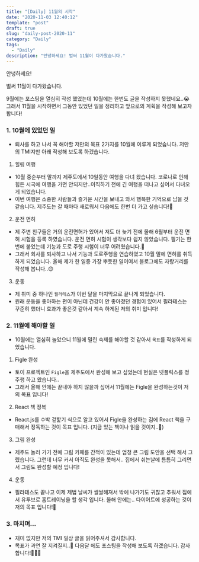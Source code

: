 ```yaml
---
title: "[Daily] 11월의 시작"
date: "2020-11-03 12:40:12"
template: "post"
draft: true
slug: "daily-post-2020-11"
category: "Daily"
tags:
  - "Daily"
description: "안녕하세요! 벌써 11월이 다가왔습니다."
---
```


안녕하세요!  

벌써 11월이 다가왔습니다.

9월에는 포스팅을 열심히 작성 했었는데 10월에는 한번도 글을 작성하지 못했네요..😭  
그래서 11월을 시작하면서 그동안 있었던 일을 정리하고 앞으로의 계획을 작성해 보고자 합니다!


### 1. 10월에 있었던 일
- 퇴사를 하고 나서 꼭 해야할 저만의 목표 2가지를 10월에 이루게 되었습니다. 저만의 TMI지만 아래 작성해 보도록 하겠습니다.


1. 힐링 여행
- 10월 중순부터 말까지 제주도에서 10일동안 여행을 다녀 왔습니다. 코로나로 인해 힘든 시국에 여행을 가면 안되지만..이직하기 전에 긴 여행을 떠나고 싶어서 다녀오게 되었습니다. 
- 이번 여행은 소중한 사람들과 즐거운 시간을 보내고 와서 행복한 기억으로 남을 것 같습니다. 제주도는 갈 때마다 새로워서 다음에도 한번 더 가고 싶습니다!🌈 


2. 운전 면허
- 제 주변 친구들은 거의 운전면허가 있어서 저도 더 늦기 전에 올해 6월부터 운전 면허 시험을 등록 하였습니다. 운전 면허 시험이 생각보다 쉽지 않았습니다.
필기는 한번에 붙었는데 기능과 도로 주행 시험이 너무 어려웠습니다.🥶  
- 그래서 회사를 퇴사하고 나서 기능과 도로주행을 연습하였고 10월 말에 면허를 취득하게 되었습니다. 올해 제가 한 일중 가장 뿌듯한 일이여서 블로그에도 자랑거리를 작성해 봅니다..😊


3. 운동
- 제 취미 중 하나인 `필라테스`가 이번 달을 마지막으로 끝나게 되었습니다.  
- 원래 운동을 좋아하는 편이 아닌데 건강이 안 좋아졌던 경험이 있어서 필라테스는 꾸준히 했더니 효과가 좋은것 같아서 계속 하게된 저의 취미 입니다!


### 2. 11월에 해야할 일
- 10월에는 열심히 놀았으니 11월에 밀린 숙제를 해야할 것 같아서 `목표`를 작성하게 되었습니다.


1. Figle 완성
- 토이 프로젝트인 `Figle`을 제주도에서 완성해 보고 싶었는데 현실은 넷플릭스를 정주행 하고 왔습니다..  
- 그래서 올해 안에는 끝내야 하지 않을까 싶어서 11월에는 Figle을 완성하는것이 저의 목표 입니다!


2. React 책 정복
- React.js를 수박 겉핥기 식으로 알고 있어서 Figle을 완성하는 김에 React 책을 구매해서 정독하는 것이 목표 입니다. (지금 있는 책이나 읽을 것이지..🤔)


3. 그림 완성 
- 제주도 놀러 가기 전에 그림 카페를 간적이 있는데 엄청 큰 그림 도안을 선택 해서 그렸습니다. 그런데 너무 커서 아직도 완성을 못해서.. 집에서 쉬는날에 틈틈히 그리면서 그림도 완성할 예정 입니다!


4. 운동
- 필라테스도 끝나고 이제 제법 날씨가 쌀쌀해져서 밖에 나가기도 귀찮고 추워서 집에서 유투브로 홈트레이닝을 할 생각 입니다. 올해 안에는.. 다이어트에 성공하는 것이 저의 목표 입니다!🤔

### 3. 마치며...
- 재미 없지만 저의 TMI 일상 글을 읽어주셔서 감사합니다. 
- 목표가 과연 잘 지켜질지..🤔 다음달 에도 포스팅을 작성해 보도록 하겠습니다. 감사합니다!🙇🏻‍♀️  


